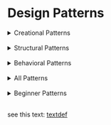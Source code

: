# Design Patterns


<details>
<summary>Creational Patterns</summary>

![AbstractFactory][AbstractFactory]
* info

![Builder][Builder]
* info

![FactoryMethod][FactoryMethod]
* info 1


![Prototype][Prototype]
![Singleton][Singleton]

</details>
<br/>



<details>
<summary>Structural Patterns</summary>

![Adapter][Adapter]
![Bridge][Bridge]
![CompositeAll][CompositeAll]
![Composite][Composite]
![CompositeExample][CompositeExample]
![Decorator][Decorator]
![Facade][Facade]
![Flyweight][Flyweight]
![FlyweightExample][FlyweightExample]
![Proxy][Proxy]

</details>
<br/>


<details>
<summary>Behavioral Patterns</summary>

![ChainOfResponsibility][ChainOfResponsibility]
![Command][Command]
![Interpreter][Interpreter]
![Iterator][Iterator]
![MediatorAll][MediatorAll]
![Mediator][Mediator]
![MediatorExample][MediatorExample]
![Memento][Memento]
![Observer][Observer]
![Singleton][Singleton]
![State][State]
![Strategy][Strategy]
![TemplateMethod][TemplateMethod]
![Visitor][Visitor]

</details>
<br/>


<details>
<summary>All Patterns</summary>

![AbstractFactory][AbstractFactory]
![Adapter][Adapter]
![Bridge][Bridge]
![Builder][Builder]
![ChainOfResponsibility][ChainOfResponsibility]
![Command][Command]
![CompositeAll][CompositeAll]
![Composite][Composite]
![CompositeExample][CompositeExample]
![Decorator][Decorator]
![DesignPa][DesignPa]
![Facade][Facade]
![FactoryMethod][FactoryMethod]
![Flyweight][Flyweight]
![FlyweightExample][FlyweightExample]
![Interpreter][Interpreter]
![Iterator][Iterator]
![MediatorAll][MediatorAll]
![Mediator][Mediator]
![MediatorExample][MediatorExample]
![Memento][Memento]
![Observer][Observer]
![Prototype][Prototype]
![Proxy][Proxy]
![Singleton][Singleton]
![State][State]
![Strategy][Strategy]
![TemplateMethod][TemplateMethod]
![Visitor][Visitor]

</details>
<br/>


<details>
<summary>Beginner Patterns</summary>

![AbstractFactory][AbstractFactory]
![Adapter][Adapter]
![CompositeAll][CompositeAll]
![Composite][Composite]
![CompositeExample][CompositeExample]
![Decorator][Decorator]
![FactoryMethod][FactoryMethod]
![Observer][Observer]
![Strategy][Strategy]
![TemplateMethod][TemplateMethod]

</details>
<br/>

<!-- URL Definitions -->
<!-- [AbstractFactory]:AbstractFactory-comp.png (AbstractFactory) -->

[AbstractFactory]:AbstractFactory-comp.png (AbstractFactory)
[Adapter]:Adapter-comp.png (Adapter)
[Bridge]:Bridge-comp.png (Bridge)
[Builder]:Builder-comp.png (Builder)
[ChainOfResponsibility]:ChainOfResponsibility-comp.png (ChainOfResponsibility)
[Command]:Command-comp.png (Command)
[CompositeAll]:CompositeAll-comp.png (CompositeAll)
[Composite]:Composite-comp.png (Composite)
[CompositeExample]:CompositeExample-comp.png (CompositeExample)
[Decorator]:Decorator-comp.png (Decorator)
[Facade]:Facade-comp.png (Facade)
[FactoryMethod]:FactoryMethod-comp.png (FactoryMethod)
[Flyweight]:Flyweight-comp.png (Flyweight)
[FlyweightExample]:FlyweightExample-comp.png (FlyweightExample)
[Interpreter]:Interpreter-comp.png (Interpreter)
[Iterator]:Iterator-comp.png (Iterator)
[MediatorAll]:MediatorAll-comp.png (MediatorAll)
[Mediator]:Mediator-comp.png (Mediator)
[MediatorExample]:MediatorExample-comp.png (MediatorExample)
[Memento]:Memento-comp.png (Memento)
[Observer]:Observer-comp.png (Observer)
[Prototype]:Prototype-comp.png (Prototype)
[Proxy]:Proxy-comp.png (Proxy)
[Singleton]:Singleton-comp.png (Singleton)
[State]:State-comp.png (State)
[Strategy]:Strategy-comp.png (Strategy)
[TemplateMethod]:TemplateMethod-comp.png (TemplateMethod)
[Visitor]:Visitor-comp.png (Visitor)


see this text: [textdef]


<!-- TEXT Definitions -->
[textdef]: mytext-is-raw ( "asdfsadf")




